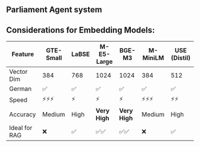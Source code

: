 ## Parliament Agent system


## Considerations for Embedding Models:

| Feature       | GTE-Small | LaBSE | M-E5-Large    | BGE-M3        | M-MiniLM | USE (Distil) |
| ------------- | --------- | ----- | ------------- | ------------- | -------- | ------------ |
| Vector Dim    | 384       | 768   | 1024          | 1024          | 384      | 512          |
| German        | ✅         | ✅     | ✅             | ✅             | ✅        | ✅            |
| Speed         | ⚡⚡⚡       | ⚡     | ⚡             | ⚡             | ⚡⚡⚡      | ⚡⚡           |
| Accuracy      | Medium    | High  | **Very High** | **Very High** | Medium   | High         |
| Ideal for RAG | ❌         | ✅     | ✅✅            | ✅✅            | ❌        | ✅            |
